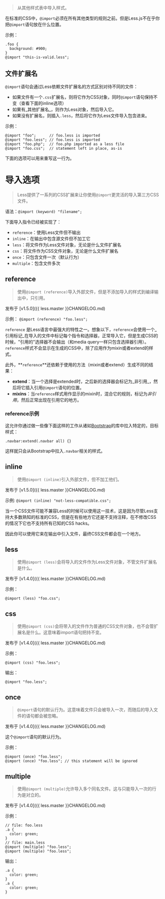 > 从其他样式表中导入样式。

在标准的CSS中，`@import`必须在所有其他类型的规则之前。但是Less.js不在乎你把`@import`语句放在什么位置。

示例：

```less
.foo {
  background: #900;
}
@import "this-is-valid.less";
```

## 文件扩展名

`@import`语句会通过Less依赖文件扩展名的方式区别对待不同的文件：

* 如果文件有一个`.css`扩展名，则将它作为CSS对象，同时`@import`语句保持不变（查看下面的inline选项）
* 如果有_其他扩展名_，则作为Less对象，然后导入它。
* 如果没有扩展名，则插入`.less`，然后将它作为Less文件导入包含进来。

示例：

```less
@import "foo";      // foo.less is imported
@import "foo.less"; // foo.less is imported
@import "foo.php";  // foo.php imported as a less file
@import "foo.css";  // statement left in place, as-is
```
下面的选项可以用来重写这一行为。

# 导入选项

> Less提供了一系列的CSS扩展来让你使用`@import`更灵活的导入第三方CSS文件。

语法：`@import (keyword) "filename";`

下面导入指令已经被实现了：

* `reference`：使用Less文件但不输出
* `inline`：在输出中包含源文件但不加工它
* `less`：将文件作为Less文件对象，无论是什么文件扩展名
* `css`：将文件作为CSS文件对象，无论是什么文件扩展名
* `once`：只包含文件一次（默认行为）
* `multiple`：包含文件多次

## reference
> 使用`@import (reference)`导入外部文件，但是不添加导入的样式到编译输出中，只引用。

发布于 [v1.5.0]({{ less.master }}CHANGELOG.md)

示例： `@import (reference) "foo.less";`

`reference` 是Less语言中最强大的特性之一。想象以下，`reference`会使用一个_引用标记_在导入的文件中标记每个指令和选择器，正常导入它，但是生成CSS的时候，"引用的"选择器不会输出（和media query一样只包含选择器引用）。`reference`样式不会显示在生成的CSS中，除了应用作为mixin或者extend的样式。

此外，**`reference`**还依赖于使用的方法（mixin或者extend）生成不同的结果：

* **extend**：当一个选择是extended时，之后新的选择器会标记为_非引用_，然后将它插入引用`@import`语句的位置。
* **mixins**：当`reference`样式用作显示的mixin时，混合它的规则，标记为*非引用*，然后正常出现在引用它的地方。


### reference示例

这允许你通过做一些像下面这样的工作从诸如[Bootstrap](https://github.com/twbs/bootstrap)的库中拉入特定的，目标样式：

```less
.navbar:extend(.navbar all) {}
```

这样就只会从Bootstrap中拉入`.navbar`相关的样式。


## inline

> 使用`@import (inline)`引入外部文件，但不加工他们。

发布于 [v1.5.0]({{ less.master }}CHANGELOG.md)

示例: `@import (inline) "not-less-compatible.css";`

当一个CSS文件可能不兼容Less的时候可以使用这一技术，这是因为尽管Less支持大多数熟知的标准的CSS，但是在有些地方它还是不支持注释，在不修改CSS的情况下它也不支持所有已知的CSS hacks。

因此你可以使用它来在输出中引入文件，最终CSS文件都会在一个地方。

## less

> 使用`@import (less)`会将导入的文件作为Less文件对象，不管文件扩展名是什么。
> 
发布于 [v1.4.0]({{ less.master }}CHANGELOG.md)

示例：

```less
@import (less) "foo.css";
```


## css

> 使用`@import (css)`会将带入的文件作为普通的CSS文件对象，也不会管扩展名是什么。这意味着import语句把持不变。

发布于 [v1.4.0]({{ less.master }}CHANGELOG.md)

示例：

```less
@import (css) "foo.less";
```
输出：

```less
@import "foo.less";
```


## once

> `@import`语句的默认行为。这意味着文件只会被导入一次，而随后的导入文件的语句都会被忽略。

发布于 [v1.4.0]({{ less.master }}CHANGELOG.md)

这个`@import`语句的默认行为。

示例：

```less
@import (once) "foo.less";
@import (once) "foo.less"; // this statement will be ignored
```


## multiple

> 使用`@import (multiple)`允许导入多个同名文件。这与只能导入一次的行为是对立的。

发布于 [v1.4.0]({{ less.master }}CHANGELOG.md)

示例：

```less
// file: foo.less
.a {
  color: green;
}
// file: main.less
@import (multiple) "foo.less";
@import (multiple) "foo.less";
```
输出：

```less
.a {
  color: green;
}
.a {
  color: green;
}
```